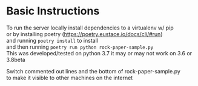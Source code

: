 # Basic Instructions

To run the server locally install dependencies to a virtualenv w/ pip  
or by installing poetry (https://poetry.eustace.io/docs/cli/#run)  
and running `poetry install` to install  
and then running `poetry run python rock-paper-sample.py`  
This was developed/tested on python 3.7 
it may or may not work on 3.6 or 3.8beta 

Switch commented out lines and the bottom of rock-paper-sample.py  
to make it visible to other machines on the internet
